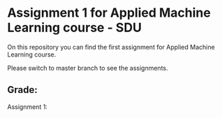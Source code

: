 # Assignment 1 for Applied Machine Learning course - SDU

On this repository you can find the first assignment for Applied Machine Learning course. 

Please switch to master branch to see the assignments.


## Grade:

Assignment 1:

